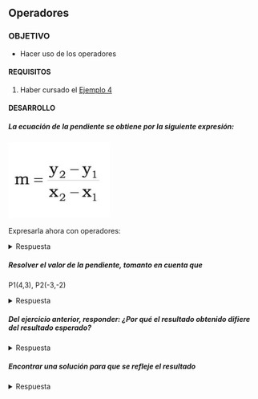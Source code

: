 ## Operadores

### OBJETIVO 

- Hacer uso de los operadores 

#### REQUISITOS 

1. Haber cursado el [Ejemplo 4](Ejemplo-04)

#### DESARROLLO


##### La ecuación de la pendiente se obtiene por la siguiente expresión:

<img src="ecuacion-pendiente.jpeg" width="40%" />

Expresarla ahora con operadores:

<details>

<summary>Respuesta</summary
	
```kotlin
val m=(y2-y1)/(x2-x1) 
```
	
</details>

##### Resolver el valor de la pendiente, tomanto en cuenta que 

P1(4,3), P2(-3,-2)


<details>

<summary>Respuesta</summary
	
El resultado esperado sería:

> m = (-2-3)/ (-3-4) = (-5)/(-7) = 5/7 = 0.714

El código es:
```kotlin
val y2 = -2
val y1 = 3
val x2 = -3
val x1 = 4

val m=(y2-y1)/(x2-x1)
println(m)
```


el resultado obtenido es

>0

</details>


##### Del ejercicio anterior, responder: ¿Por qué el resultado obtenido difiere del resultado esperado?

<details>

<summary>Respuesta</summary>
	
Por que la operación de Integers dan un como resultado otro Int, como el resultado es decimal, se redondea a 0.
	
</details>

##### Encontrar una solución para que se refleje el resultado


<details>

<summary>Respuesta</summary>
	
Una solución es declarar alguno de nuestras variables como flotante, por ejemplo:

```kotlin
val y2 = -2f
```
Al detectar un Float, el resultado se vuelve flotante.

>0.71428573
	
</details>

